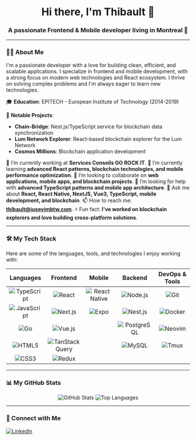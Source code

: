 <h1 align="center">Hi there, I'm Thibault 👋</h1>
<h3 align="center">A passionate Frontend & Mobile developer living in Montreal 🍁</h3>

---

### 👨‍💻 About Me

I'm a passionate developer with a love for building clean, efficient, and scalable applications. I specialize in frontend and mobile development, with a strong focus on modern web technologies and React ecosystem. I thrive on solving complex problems and I'm always eager to learn new technologies.

🎓 **Education**: EPITECH - European Institute of Technology (2014-2019)

🚀 **Notable Projects**:
  - **Chain-Bridge**: Nest.js/TypeScript service for blockchain data synchronization
  - **Lum Network Explorer**: React-based blockchain explorer for the Lum Network
  - **Cosmos Millions**: Blockchain application development

🔭 I’m currently working at **Services Conseils GO ROCK IT**.
🌱 I’m currently learning **advanced React patterns, blockchain technologies, and mobile performance optimization**.
👯 I’m looking to collaborate on **web applications, mobile apps, and blockchain projects**.
🤔 I’m looking for help with **advanced TypeScript patterns and mobile app architecture**.
💬 Ask me about **React, React Native, NextJS, Vue3, TypeScript, mobile development, and blockchain**.
📫 How to reach me: **thibault@iusevimbtw.com**.
⚡ Fun fact: **I've worked on blockchain explorers and love building cross-platform solutions**.

---

### 🛠️ My Tech Stack

Here are some of the languages, tools, and technologies I enjoy working with:

| Languages | Frontend | Mobile | Backend | DevOps & Tools |
| :---: | :---: | :---: | :---: | :---: |
| ![TypeScript](https://img.shields.io/badge/TypeScript-3178C6?style=for-the-badge&logo=typescript&logoColor=white) | ![React](https://img.shields.io/badge/React-20232A?style=for-the-badge&logo=react&logoColor=61DAFB) | ![React Native](https://img.shields.io/badge/React_Native-20232A?style=for-the-badge&logo=react&logoColor=61DAFB) | ![Node.js](https://img.shields.io/badge/Node.js-339933?style=for-the-badge&logo=nodedotjs&logoColor=white) | ![Git](https://img.shields.io/badge/Git-F05032?style=for-the-badge&logo=git&logoColor=white) |
| ![JavaScript](https://img.shields.io/badge/JavaScript-F7DF1E?style=for-the-badge&logo=javascript&logoColor=black) | ![Next.js](https://img.shields.io/badge/Next.js-000000?style=for-the-badge&logo=nextdotjs&logoColor=white) | ![Expo](https://img.shields.io/badge/Expo-000020?style=for-the-badge&logo=expo&logoColor=white) | ![Nest.js](https://img.shields.io/badge/Nest.js-E0234E?style=for-the-badge&logo=nestjs&logoColor=white) | ![Docker](https://img.shields.io/badge/Docker-2496ED?style=for-the-badge&logo=docker&logoColor=white) |
| ![Go](https://img.shields.io/badge/Go-00ADD8?style=for-the-badge&logo=go&logoColor=white) | ![Vue.js](https://img.shields.io/badge/Vue.js-4FC08D?style=for-the-badge&logo=vuedotjs&logoColor=white) | | ![PostgreSQL](https://img.shields.io/badge/PostgreSQL-316192?style=for-the-badge&logo=postgresql&logoColor=white) | ![Neovim](https://img.shields.io/badge/Neovim-57A143?style=for-the-badge&logo=neovim&logoColor=white) |
| ![HTML5](https://img.shields.io/badge/HTML5-E34F26?style=for-the-badge&logo=html5&logoColor=white) | ![TanStack Query](https://img.shields.io/badge/TanStack%20Query-FF4154?style=for-the-badge&logo=reactquery&logoColor=white) | | ![MySQL](https://img.shields.io/badge/MySQL-4479A1?style=for-the-badge&logo=mysql&logoColor=white) | ![Tmux](https://img.shields.io/badge/tmux-1BB91F?style=for-the-badge&logo=tmux&logoColor=white) |
| ![CSS3](https://img.shields.io/badge/CSS3-1572B6?style=for-the-badge&logo=css3&logoColor=white) | ![Redux](https://img.shields.io/badge/Redux-593D88?style=for-the-badge&logo=redux&logoColor=white) | | | |

---

### 📊 My GitHub Stats

<p align="center">
  <img src="https://github-readme-stats.vercel.app/api?username=ThibaultJRD&show_icons=true&theme=catppuccin_mocha&rank_icon=github" alt="GitHub Stats" />
  <img src="https://github-readme-stats.vercel.app/api/top-langs/?username=ThibaultJRD&layout=compact&theme=catppuccin_mocha" alt="Top Languages" />
</p>

---

### 🔗 Connect with Me

<p align="left">
  <a href="https://linkedin.com/in/thibault-jaillard" target="_blank">
    <img src="https://img.shields.io/badge/LinkedIn-0077B5?style=for-the-badge&logo=linkedin&logoColor=white" alt="LinkedIn"/>
  </a>
</p>

